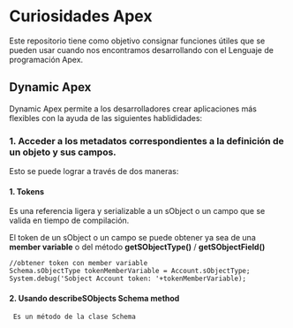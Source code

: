 # Curiosidades Apex

Este repositorio tiene como objetivo consignar funciones útiles que se pueden usar cuando nos encontramos desarrollando con el Lenguaje de programación Apex.

## Dynamic Apex 

Dynamic Apex permite a los desarrolladores crear aplicaciones más flexibles con la ayuda de las siguientes hablididades:

### 1. Acceder a los metadatos correspondientes a la definición de un objeto y sus campos. 

Esto se puede lograr a través de dos maneras: 

#### 1. Tokens

Es una referencia ligera y serializable a un sObject o un campo que se valida en tiempo de compilación.
     
El token de un sObject o un campo se puede obtener ya sea de una **member variable** o del método **getSObjectType()** / **getSObjectField()**

```apex
//obtener token con member variable 
Schema.sObjectType tokenMemberVariable = Account.sObjectType;
System.debug('Sobject Account token: '+tokenMemberVariable);
```
  
#### 2. Usando describeSObjects Schema method

     Es un método de la clase Schema
